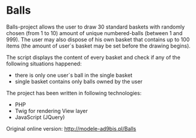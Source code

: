 # Balls

Balls-project allows the user to draw 30 standard baskets with randomly chosen (from 1 to 10) amount of unique 
numbered-balls (between 1 and 999).
The user may also dispose of his own basket that contains up to 100 items (the amount of user`s basket may be set 
before the drawing begins).

The script displays the content of every basket and check if any of the following situations happened:
- there is only one user`s ball in the single basket
- single basket contains only balls owned by the user


The project has been written in following technologies:
- PHP
- Twig for rendering View layer
- JavaScript (JQuery)

Original online version: 
http://modele-ad9bis.pl/Balls
